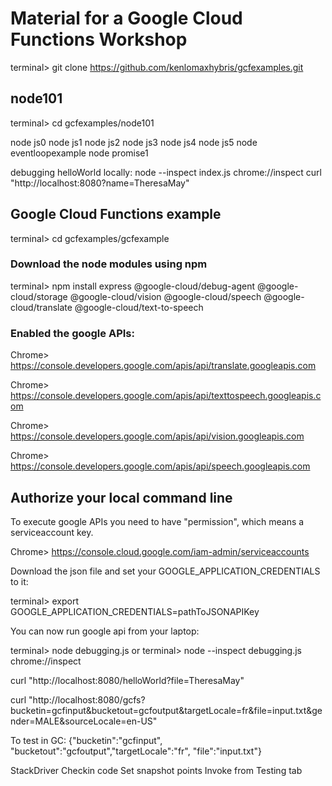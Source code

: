 # Material for a Google Cloud Functions Workshop

terminal> git clone https://github.com/kenlomaxhybris/gcfexamples.git


## node101

terminal> cd gcfexamples/node101

node js0
node js1
node js2
node js3
node js4
node js5
node eventloopexample
node promise1

debugging helloWorld locally:
  node --inspect index.js
  chrome://inspect
  curl "http://localhost:8080?name=TheresaMay"
  

## Google Cloud Functions example

terminal> cd gcfexamples/gcfexample

### Download the node modules using npm
terminal> npm install express @google-cloud/debug-agent @google-cloud/storage @google-cloud/vision @google-cloud/speech @google-cloud/translate @google-cloud/text-to-speech

### Enabled the google APIs:

Chrome> https://console.developers.google.com/apis/api/translate.googleapis.com

Chrome> https://console.developers.google.com/apis/api/texttospeech.googleapis.com

Chrome> https://console.developers.google.com/apis/api/vision.googleapis.com

Chrome> https://console.developers.google.com/apis/api/speech.googleapis.com

## Authorize your local command line
To execute google APIs you need to have "permission", which means a serviceaccount key.

Chrome> https://console.cloud.google.com/iam-admin/serviceaccounts

Download the json file and set your GOOGLE_APPLICATION_CREDENTIALS to it:

terminal> export GOOGLE_APPLICATION_CREDENTIALS=pathToJSONAPIKey 

You can now run google api from your laptop:

terminal> node debugging.js
or
terminal> node --inspect debugging.js
chrome://inspect

curl "http://localhost:8080/helloWorld?file=TheresaMay"

curl "http://localhost:8080/gcfs?bucketin=gcfinput&bucketout=gcfoutput&targetLocale=fr&file=input.txt&gender=MALE&sourceLocale=en-US"

To test in GC: {"bucketin":"gcfinput", "bucketout":"gcfoutput","targetLocale":"fr", "file":"input.txt"}

StackDriver
  Checkin code
  Set snapshot points
  Invoke from Testing tab 
  
